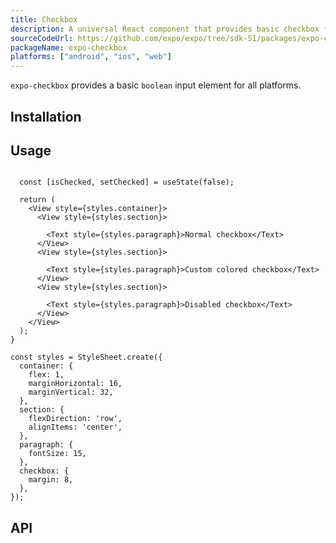 ```yaml
---
title: Checkbox
description: A universal React component that provides basic checkbox functionality.
sourceCodeUrl: https://github.com/expo/expo/tree/sdk-51/packages/expo-checkbox
packageName: expo-checkbox
platforms: ["android", "ios", "web"]
---
```


`expo-checkbox` provides a basic `boolean` input element for all platforms.

## Installation

## Usage

```tsx

  const [isChecked, setChecked] = useState(false);

  return (
    <View style={styles.container}>
      <View style={styles.section}>
        
        <Text style={styles.paragraph}>Normal checkbox</Text>
      </View>
      <View style={styles.section}>
        
        <Text style={styles.paragraph}>Custom colored checkbox</Text>
      </View>
      <View style={styles.section}>
        
        <Text style={styles.paragraph}>Disabled checkbox</Text>
      </View>
    </View>
  );
}

const styles = StyleSheet.create({
  container: {
    flex: 1,
    marginHorizontal: 16,
    marginVertical: 32,
  },
  section: {
    flexDirection: 'row',
    alignItems: 'center',
  },
  paragraph: {
    fontSize: 15,
  },
  checkbox: {
    margin: 8,
  },
});
```

## API

```js

```